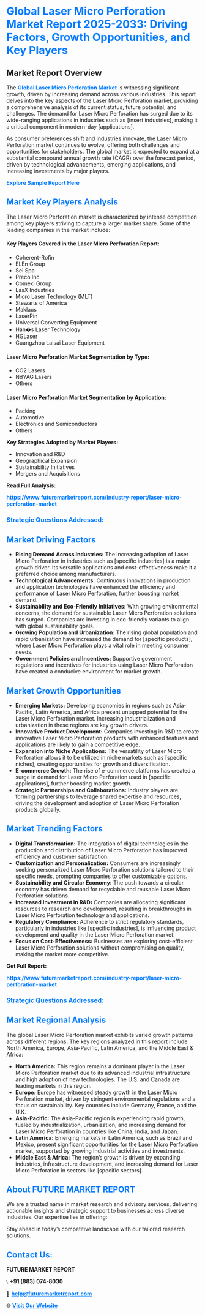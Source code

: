 <h1 style="color: #007BFF;">Global Laser Micro Perforation Market Report 2025-2033: Driving Factors, Growth Opportunities, and Key Players</h1>

<section id="overview">
<h2>Market Report Overview</h2>
<p>The <a href="https://www.futuremarketreport.com/industry-report/laser-micro-perforation-market" style="color: #007BFF; text-decoration: none;"><strong>Global Laser Micro Perforation Market</strong></a> is witnessing significant growth, driven by increasing demand across various industries. This report delves into the key aspects of the Laser Micro Perforation market, providing a comprehensive analysis of its current status, future potential, and challenges. The demand for Laser Micro Perforation has surged due to its wide-ranging applications in industries such as [insert industries], making it a critical component in modern-day [applications].</p>
<p>As consumer preferences shift and industries innovate, the Laser Micro Perforation market continues to evolve, offering both challenges and opportunities for stakeholders. The global market is expected to expand at a substantial compound annual growth rate (CAGR) over the forecast period, driven by technological advancements, emerging applications, and increasing investments by major players.</p>
</section>

<section id="overview">
<p><a href="https://www.futuremarketreport.com/request-sample/reportId=28082" style="color: #007BFF; text-decoration: none;"><strong>Explore Sample Report Here</strong></a></p>
</section>

<section id="key-players">
<h2 style="color: #007BFF;">Market Key Players Analysis</h2>
<p>The Laser Micro Perforation market is characterized by intense competition among key players striving to capture a larger market share. Some of the leading companies in the market include:</p>
<h4>Key Players Covered in the Laser Micro Perforation Report:</h4>
<ul><li>Coherent-Rofin</li><li>El.En Group</li><li>Sei Spa</li><li>Preco Inc</li><li>Comexi Group</li><li>LasX Industries</li><li>Micro Laser Technology (MLT)</li><li>Stewarts of America</li><li>Maklaus</li><li>LaserPin</li><li>Universal Converting Equipment</li><li>Han�s Laser Technology</li><li>HGLaser</li><li>Guangzhou Laisai Laser Equipment</li></ul>
<h4>Laser Micro Perforation Market Segmentation by Type:</h4>
<ul><li>CO2 Lasers</li><li>NdYAG Lasers</li><li>Others</li></ul>

<h4>Laser Micro Perforation Market Segmentation by Application:</h4>
<ul><li>Packing</li><li>Automotive</li><li>Electronics and Semiconductors</li><li>Others</li></ul>
<p><strong>Key Strategies Adopted by Market Players:</strong></p>
<ul>
<li>Innovation and R&D</li>
<li>Geographical Expansion</li>
<li>Sustainability Initiatives</li>
<li>Mergers and Acquisitions</li>
</ul>
</section>

<section>
<p><strong>Read Full Analysis: </strong></p><a href="https://www.futuremarketreport.com/industry-report/laser-micro-perforation-market" style="color: #007BFF; text-decoration: none;"><strong>https://www.futuremarketreport.com/industry-report/laser-micro-perforation-market</strong></a>
<h3 style="color: #007BFF;">Strategic Questions Addressed:</h3>
</section>

<section id="driving-factors">
<h2 style="color: #007BFF;">Market Driving Factors</h2>
<ul>
<li><strong>Rising Demand Across Industries:</strong> The increasing adoption of Laser Micro Perforation in industries such as [specific industries] is a major growth driver. Its versatile applications and cost-effectiveness make it a preferred choice among manufacturers.</li>
<li><strong>Technological Advancements:</strong> Continuous innovations in production and application technologies have enhanced the efficiency and performance of Laser Micro Perforation, further boosting market demand.</li>
<li><strong>Sustainability and Eco-Friendly Initiatives:</strong> With growing environmental concerns, the demand for sustainable Laser Micro Perforation solutions has surged. Companies are investing in eco-friendly variants to align with global sustainability goals.</li>
<li><strong>Growing Population and Urbanization:</strong> The rising global population and rapid urbanization have increased the demand for [specific products], where Laser Micro Perforation plays a vital role in meeting consumer needs.</li>
<li><strong>Government Policies and Incentives:</strong> Supportive government regulations and incentives for industries using Laser Micro Perforation have created a conducive environment for market growth.</li>
</ul>
</section>

<section id="growth-opportunities">
<h2 style="color: #007BFF;">Market Growth Opportunities</h2>
<ul>
<li><strong>Emerging Markets:</strong> Developing economies in regions such as Asia-Pacific, Latin America, and Africa present untapped potential for the Laser Micro Perforation market. Increasing industrialization and urbanization in these regions are key growth drivers.</li>
<li><strong>Innovative Product Development:</strong> Companies investing in R&D to create innovative Laser Micro Perforation products with enhanced features and applications are likely to gain a competitive edge.</li>
<li><strong>Expansion into Niche Applications:</strong> The versatility of Laser Micro Perforation allows it to be utilized in niche markets such as [specific niches], creating opportunities for growth and diversification.</li>
<li><strong>E-commerce Growth:</strong> The rise of e-commerce platforms has created a surge in demand for Laser Micro Perforation used in [specific applications], further boosting market growth.</li>
<li><strong>Strategic Partnerships and Collaborations:</strong> Industry players are forming partnerships to leverage shared expertise and resources, driving the development and adoption of Laser Micro Perforation products globally.</li>
</ul>
</section>

<section id="trending-factors">
<h2 style="color: #007BFF;">Market Trending Factors</h2>
<ul>
<li><strong>Digital Transformation:</strong> The integration of digital technologies in the production and distribution of Laser Micro Perforation has improved efficiency and customer satisfaction.</li>
<li><strong>Customization and Personalization:</strong> Consumers are increasingly seeking personalized Laser Micro Perforation solutions tailored to their specific needs, prompting companies to offer customizable options.</li>
<li><strong>Sustainability and Circular Economy:</strong> The push towards a circular economy has driven demand for recyclable and reusable Laser Micro Perforation solutions.</li>
<li><strong>Increased Investment in R&D:</strong> Companies are allocating significant resources to research and development, resulting in breakthroughs in Laser Micro Perforation technology and applications.</li>
<li><strong>Regulatory Compliance:</strong> Adherence to strict regulatory standards, particularly in industries like [specific industries], is influencing product development and quality in the Laser Micro Perforation market.</li>
<li><strong>Focus on Cost-Effectiveness:</strong> Businesses are exploring cost-efficient Laser Micro Perforation solutions without compromising on quality, making the market more competitive.</li>
</ul>
</section>

<section>
<p><strong>Get Full Report: </strong></p><a href="https://www.futuremarketreport.com/industry-report/laser-micro-perforation-market" style="color: #007BFF; text-decoration: none;"><strong>https://www.futuremarketreport.com/industry-report/laser-micro-perforation-market</strong></a>
<h3 style="color: #007BFF;">Strategic Questions Addressed:</h3>
</section>


<section id="regional-analysis">
<h2 style="color: #007BFF;">Market Regional Analysis</h2>
<p>The global Laser Micro Perforation market exhibits varied growth patterns across different regions. The key regions analyzed in this report include North America, Europe, Asia-Pacific, Latin America, and the Middle East & Africa:</p>
<ul>
<li><strong>North America:</strong> This region remains a dominant player in the Laser Micro Perforation market due to its advanced industrial infrastructure and high adoption of new technologies. The U.S. and Canada are leading markets in this region.</li>
<li><strong>Europe:</strong> Europe has witnessed steady growth in the Laser Micro Perforation market, driven by stringent environmental regulations and a focus on sustainability. Key countries include Germany, France, and the U.K.</li>
<li><strong>Asia-Pacific:</strong> The Asia-Pacific region is experiencing rapid growth, fueled by industrialization, urbanization, and increasing demand for Laser Micro Perforation in countries like China, India, and Japan.</li>
<li><strong>Latin America:</strong> Emerging markets in Latin America, such as Brazil and Mexico, present significant opportunities for the Laser Micro Perforation market, supported by growing industrial activities and investments.</li>
<li><strong>Middle East & Africa:</strong> The region’s growth is driven by expanding industries, infrastructure development, and increasing demand for Laser Micro Perforation in sectors like [specific sectors].</li>
</ul>
</section>

<footer>
<h2 style="color: #007BFF;">About FUTURE MARKET REPORT</h2>
<p>We are a trusted name in market research and advisory services, delivering actionable insights and strategic support to businesses across diverse industries. Our expertise lies in offering:</p>

<p>Stay ahead in today’s competitive landscape with our tailored research solutions.</p>

<h2 style="color: #007BFF;">Contact Us:</h2>
<p><strong>FUTURE MARKET REPORT</strong></p>
<p>📞 <strong>+91 (883) 074-8030</strong></p>
<p>📧 <strong><a href="mailto:help@futuremarketreport.com" style="color: #007BFF;">help@futuremarketreport.com</a></strong></p>
<p>🌐 <strong><a href="https://www.futuremarketreport.com/" style="color: #007BFF;">Visit Our Website</a></strong></p>
</footer>